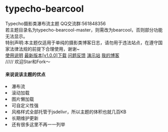 # typecho-bearcool
Typecho摄影类瀑布流主题
QQ交流群:561848356<br>
<a>若主题目录名为typecho-bearcool-master，则需改为bearcool，否则部分功能无法显示。</a><br>
<a>特别声明:本主题仅适用于单纯的摄影类博客日志，请勿用于违法站点，在遵守国家法律法规的前提下合理使用，谢谢~</a><br>
<a href="https://www.coder-bear.com/Typecho/bearcool.html">使用说明</a>
<a href="https://github.com/whitebearcode/typecho-bearcool/releases/download/v1.0.0/Bearcool_v1.0.0.zip">最新版本[v1.0.0]下载</a>
<a href = "https://support.qq.com/products/314782">问题反馈</a>
<a href = "http://bearcool.typecho.bearlab.in">演示站</a>
<a href = "https://www.coder-bear.com/">我的博客</a><br>
/////
欢迎Star和Fork～<br>
<h4>来说说该主题的优点</h4>
<li>瀑布流</li>
<li>滚动加载</li>
<li>图片懒加载</li>
<li>可自定义性强</li>
<li>风格样式全部托管于jsdelivr，所以主题的体积也就几百KB</li>
<li>长期维护更新</li>
<li>还有很多这里不再一一列举</li>
